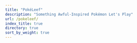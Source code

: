 ```yaml
---
title: "PokéLeef"
description: "Something Awful-Inspired Pokémon Let's Play"
url: /pokeleef/
index_title: true
directory: true
sort_by_weight: true
---
```

